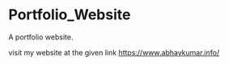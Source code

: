 # Portfolio_Website
A portfolio website.

visit my website at the given link
https://www.abhaykumar.info/
